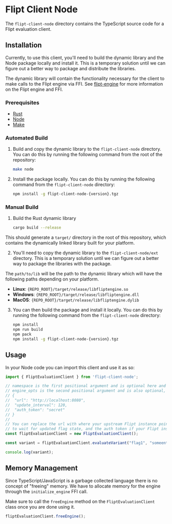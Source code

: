 # Flipt Client Node

The `flipt-client-node` directory contains the TypeScript source code for a Flipt evaluation client.

## Installation

Currently, to use this client, you'll need to build the dynamic library and the Node package locally and install it. This is a temporary solution until we can figure out a better way to package and distribute the libraries.

The dynamic library will contain the functionality necessary for the client to make calls to the Flipt engine via FFI. See [flipt-engine](../flipt-engine) for more information on the Flipt engine and FFI.

### Prerequisites

- [Rust](https://www.rust-lang.org/tools/install)
- [Node](https://nodejs.org/en/download/)
- [Make](https://www.gnu.org/software/make/)

### Automated Build

1. Build and copy the dynamic library to the `flipt-client-node` directory. You can do this by running the following command from the root of the repository:

    ```bash
    make node
    ```

2. Install the package locally. You can do this by running the following command from the `flipt-client-node` directory:

    ```bash
    npm install -g flipt-client-node-{version}.tgz
    ```

### Manual Build

1. Build the Rust dynamic library

    ```bash
    cargo build --release
    ```

This should generate a `target/` directory in the root of this repository, which contains the dynamically linked library built for your platform.

2. You'll need to copy the dynamic library to the `flipt-client-node/ext` directory. This is a temporary solution until we can figure out a better way to package the libraries with the package.

The `path/to/lib` will be the path to the dynamic library which will have the following paths depending on your platform.

- **Linux**: `{REPO_ROOT}/target/release/libfliptengine.so`
- **Windows**: `{REPO_ROOT}/target/release/libfliptengine.dll`
- **MacOS**: `{REPO_ROOT}/target/release/libfliptengine.dylib`

3. You can then build the package and install it locally. You can do this by running the following command from the `flipt-client-node` directory:

    ```bash
    npm install
    npm run build
    npm pack
    npm install -g flipt-client-node-{version}.tgz
    ```

## Usage

In your Node code you can import this client and use it as so:

```typescript
import { FliptEvaluationClient } from 'flipt-client-node';

// namespace is the first positional argument and is optional here and will have a value of "default" if not specified.
// engine_opts is the second positional argument and is also optional, the structure is:
// {
//  "url": "http://localhost:8080",
//  "update_interval": 120,
//  "auth_token": "secret"
// }
//
// You can replace the url with where your upstream Flipt instance points to, the update interval for how long you are willing
// to wait for updated flag state, and the auth token if your Flipt instance requires it.
const fliptEvaluationClient = new FliptEvaluationClient();

const variant = fliptEvaluationClient.evaluateVariant("flag1", "someentity", {"fizz": "buzz"});

console.log(variant);
```

## Memory Management

Since TypeScript/JavaScript is a garbage collected language there is no concept of "freeing" memory. We have to allocate memory for the engine through the `initialize_engine` FFI call.

Make sure to call the `freeEngine` method on the `FliptEvaluationClient` class once you are done using it.

```typescript
fliptEvaluationClient.freeEngine();
```
